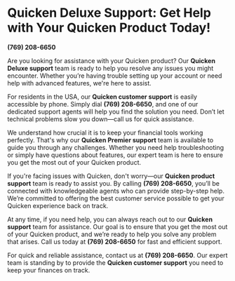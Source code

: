# Quicken Deluxe Support: Get Help with Your Quicken Product Today!

**(769) 208-6650**

Are you looking for assistance with your Quicken product? Our **Quicken Deluxe support** team is ready to help you resolve any issues you might encounter. Whether you’re having trouble setting up your account or need help with advanced features, we're here to assist.

For residents in the USA, our **Quicken customer support** is easily accessible by phone. Simply dial **(769) 208-6650**, and one of our dedicated support agents will help you find the solution you need. Don’t let technical problems slow you down—call us for quick assistance.

We understand how crucial it is to keep your financial tools working perfectly. That's why our **Quicken Premier support** team is available to guide you through any challenges. Whether you need help troubleshooting or simply have questions about features, our expert team is here to ensure you get the most out of your Quicken product.

If you're facing issues with Quicken, don't worry—our **Quicken product support** team is ready to assist you. By calling **(769) 208-6650**, you’ll be connected with knowledgeable agents who can provide step-by-step help. We’re committed to offering the best customer service possible to get your Quicken experience back on track.

At any time, if you need help, you can always reach out to our **Quicken support** team for assistance. Our goal is to ensure that you get the most out of your Quicken product, and we’re ready to help you solve any problem that arises. Call us today at **(769) 208-6650** for fast and efficient support.

For quick and reliable assistance, contact us at **(769) 208-6650**. Our expert team is standing by to provide the **Quicken customer support** you need to keep your finances on track.
